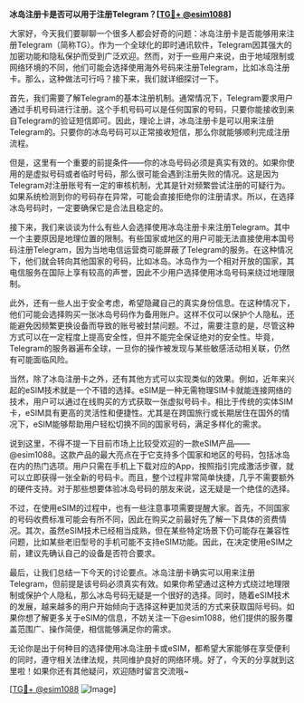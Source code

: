 **冰岛注册卡是否可以用于注册Telegram？[[TG💪+ @esim1088](https://t.me/s/esim1088)]**

大家好，今天我们要聊聊一个很多人都会好奇的问题：冰岛注册卡是否能够用来注册Telegram（简称TG）。作为一个全球化的即时通讯软件，Telegram因其强大的加密功能和隐私保护而受到广泛欢迎。然而，对于一些用户来说，由于地域限制或网络环境的不同，他们可能会选择使用海外号码来注册Telegram，比如冰岛注册卡。那么，这种做法可行吗？接下来，我们就详细探讨一下。

首先，我们需要了解Telegram的基本注册机制。通常情况下，Telegram要求用户通过手机号码进行注册。这个手机号码可以是任何国家的号码，只要你能接收到来自Telegram的验证短信即可。因此，理论上讲，冰岛注册卡是可以用来注册Telegram的。只要你的冰岛号码可以正常接收短信，那么你就能够顺利完成注册流程。

但是，这里有一个重要的前提条件——你的冰岛号码必须是真实有效的。如果你使用的是虚拟号码或者临时号码，那么很可能会遇到注册失败的情况。这是因为Telegram对注册账号有一定的审核机制，尤其是针对频繁尝试注册的可疑行为。如果系统检测到你的号码存在异常，可能会直接拒绝你的注册请求。所以，在选择冰岛号码时，一定要确保它是合法且稳定的。

接下来，我们来谈谈为什么有些人会选择使用冰岛注册卡来注册Telegram。其中一个主要原因是地理位置的限制。有些国家或地区的用户可能无法直接使用本国号码注册Telegram，因为当地电信运营商可能屏蔽了Telegram的服务。在这种情况下，他们就会转向其他国家的号码，比如冰岛。冰岛作为一个相对开放的国家，其电信服务在国际上享有较高的声誉，因此不少用户选择使用冰岛号码来绕过地理限制。

此外，还有一些人出于安全考虑，希望隐藏自己的真实身份信息。在这种情况下，他们可能会选择购买一张冰岛号码作为备用账户。这样不仅可以保护个人隐私，还能避免因频繁更换设备而导致的账号被封禁问题。不过，需要注意的是，尽管这种方式可以在一定程度上提高安全性，但并不能完全保证绝对的安全性。毕竟，Telegram的服务器遍布全球，一旦你的操作被发现与某些敏感活动相关联，仍然有可能面临风险。

当然，除了冰岛注册卡之外，还有其他方式可以实现类似的效果。例如，近年来兴起的eSIM技术就是一个不错的选择。eSIM是一种无需物理SIM卡就能连接网络的技术，用户可以通过在线购买的方式获取一张虚拟号码卡。相比于传统的实体SIM卡，eSIM具有更高的灵活性和便捷性。尤其是在跨国旅行或长期居住在国外的情况下，eSIM能够帮助用户轻松切换不同的国家号码，满足多样化的需求。

说到这里，不得不提一下目前市场上比较受欢迎的一款eSIM产品——@esim1088。这款产品的最大亮点在于它支持多个国家和地区的号码，包括冰岛在内的热门选项。用户只需在手机上下载对应的App，按照指引完成激活步骤，就可以立即获得一张全新的号码卡。而且，整个过程非常简单快捷，几乎不需要额外的硬件支持。对于那些想要体验冰岛号码的朋友来说，这无疑是一个绝佳的选择。

不过，在使用eSIM的过程中，也有一些注意事项需要提醒大家。首先，不同国家的号码收费标准可能会有所不同，因此在购买之前最好先了解一下具体的资费情况。其次，虽然eSIM技术已经相当成熟，但在某些特定场景下仍可能存在兼容性问题，比如某些老旧型号的手机可能不支持eSIM功能。因此，在决定使用eSIM之前，建议先确认自己的设备是否符合要求。

最后，让我们总结一下今天的讨论要点。冰岛注册卡确实可以用来注册Telegram，但前提是该号码必须真实有效。如果你希望通过这种方式绕过地理限制或保护个人隐私，那么冰岛号码无疑是一个很好的选择。同时，随着eSIM技术的发展，越来越多的用户开始倾向于选择这种更加灵活的方式来获取国际号码。如果你想了解更多关于eSIM的信息，不妨关注一下@esim1088，他们提供的服务覆盖范围广、操作简便，相信能够满足你的需求。

无论你是出于何种目的选择使用冰岛注册卡或eSIM，都希望大家能够在享受便利的同时，遵守相关法律法规，共同维护良好的网络环境。好了，今天的分享就到这里啦！如果你还有其他疑问，欢迎随时留言交流哦~

[[TG💪+ @esim1088](https://t.me/s/esim1088) ![Image](https://i.postimg.cc/4NQfJmqS/Snipaste-2025-05-13-00-14-12.png)]